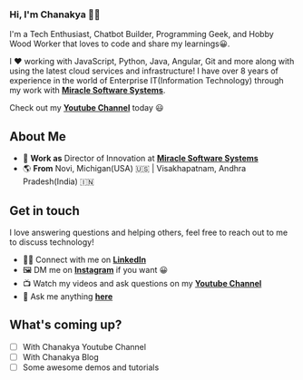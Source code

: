 ### Hi, I'm Chanakya 👋🏾

I'm a Tech Enthusiast, Chatbot Builder, Programming Geek, and Hobby Wood Worker that loves to code and share my learnings:grinning:. 

I :heart: working with JavaScript, Python, Java, Angular, Git and more along with using the latest cloud services and infrastructure! I have over 8 years of experience in the world of Enterprise IT(Information Technology) through my work with [**Miracle Software Systems**](https://www.miraclesoft.com). 

Check out my [**Youtube Channel**](https://youtube.com) today :smiley:

## About Me 

- :luggage: **Work as** Director of Innovation at [**Miracle Software Systems**](https://www.miraclesoft.com)
- :earth_americas: **From** Novi, Michigan(USA) :us: | Visakhapatnam, Andhra Pradesh(India) :india:

## Get in touch 

I love answering questions and helping others, feel free to reach out to me to discuss technology!

- 👨‍💼 Connect with me on [**LinkedIn**](https://www.linkedin.com/in/chanakya-lokam-b8565b22/)
- 🖼️ DM me on [**Instagram**](https://www.instagram.com/chanakyalokam/) if you want :grinning:
- 📺 Watch my videos and ask questions on my [**Youtube Channel**](https://github.com/clokam13/clokam13/issues)
- 💬 Ask me anything [**here**]()

## What's coming up?

- [ ] With Chanakya Youtube Channel 
- [ ] With Chanakya Blog
- [ ] Some awesome demos and tutorials
